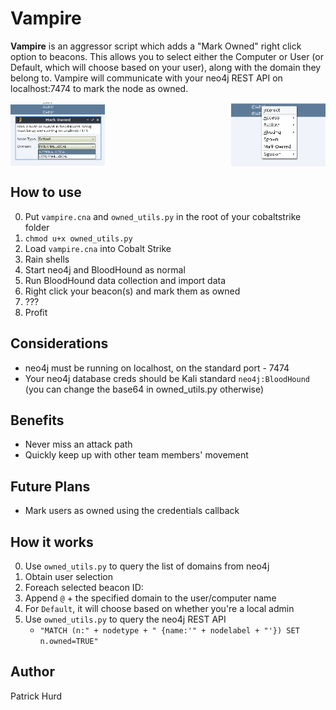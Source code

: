 # Vampire

__Vampire__ is an aggressor script which adds a "Mark Owned" right click option to beacons. This allows you to select either the Computer or User (or Default, which will choose based on your user), along with the domain they belong to. Vampire will communicate with your neo4j REST API on localhost:7474 to mark the node as owned.

<img src="Screen_Shot_2019-04-02_at_3.31.18_PM.png" width="30%" style="float: right"> <img src="Screen_Shot_2019-04-02_at_3.31.54_PM.png" width="30%" style="float: left">
<br style="clear: both">

How to use
---

 0. Put `vampire.cna` and `owned_utils.py` in the root of your cobaltstrike folder
 1. `chmod u+x owned_utils.py`
 1. Load `vampire.cna` into Cobalt Strike
 1. Rain shells
 2. Start neo4j and BloodHound as normal
 2. Run BloodHound data collection and import data
 3. Right click your beacon(s) and mark them as owned
 4. ???
 5. Profit

Considerations
---

 - neo4j must be running on localhost, on the standard port - 7474
 - Your neo4j database creds should be Kali standard `neo4j:BloodHound` (you can change the base64 in owned_utils.py otherwise)

Benefits
---

 - Never miss an attack path
 - Quickly keep up with other team members' movement

Future Plans
---

 - Mark users as owned using the credentials callback

How it works
---

 0. Use `owned_utils.py` to query the list of domains from neo4j
 1. Obtain user selection
 2. Foreach selected beacon ID:
 3. Append `@` + the specified domain to the user/computer name
 4. For `Default`, it will choose based on whether you're a local admin
 4. Use `owned_utils.py` to query the neo4j REST API
    - `"MATCH (n:" + nodetype + " {name:'" + nodelabel + "'}) SET n.owned=TRUE"`

Author
---

Patrick Hurd
